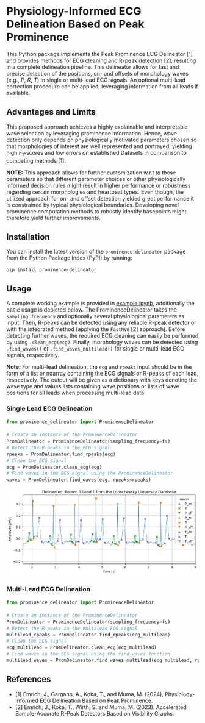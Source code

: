 # Physiology-Informed ECG Delineation Based on Peak Prominence

This Python package implements the Peak Prominence ECG Delineator \[1\] and provides methods for ECG cleaning and R-peak detection \[2\], resulting in a complete delineation pipeline. This delineator allows for fast and precise detection of the positions, on- and offsets of morphology waves (e.g., _P_, _R_, _T_) in single or multi-lead ECG signals. An optional multi-lead correction procedure can be applied, leveraging information from all leads if available. 

## Advantages and Limits
This proposed approach achieves a highly explainable and interpretable wave selection by leveraging prominence information. Hence, wave detection only depends on physiologically motivated parameters chosen so that morphologies of interest are well represented and portrayed, yielding high $F_1$-scores and low errors on established Datasets in comparison to competing methods \[1\]. 

**NOTE:** This approach allows for further customization w.r.t to these parameters so that different parameter choices or other physiologically informed decision rules might result in higher performance or robustness regarding certain morphologies and heartbeat types. Even though, the utilized approach for on- and offset detection yielded great performance it is constrained by typical physiological boundaries. Developing novel prominence computation methods to robustly identify basepoints might therefore yield further improvements. 



## Installation

You can install the latest version of the `prominence-delineator` package from the Python Package Index (PyPI) by running:
```
pip install prominence-delineator
```

## Usage

A complete working example is provided in [example.ipynb](https://github.com/JonasEmrich/prominence-delineator/blob/main/example/example.ipynb), additionally the basic usage is depicted below.
The ProminenceDelineator takes the `sampling_frequency` and optionally several physiological parameters as input.
Then, R-peaks can be detected using any reliable R-peak detector or with the integrated method (applying the `FastNVG` \[2\] approach). Before detecting further waves, the required ECG cleaning can easily be performed by using `.clean_ecg(ecg)`.
Finally, morphology waves can be detected using `.find_waves()` or `.find_waves_multilead()` for single or multi-lead ECG signals, respectively. 

**Note:** For multi-lead delineation, the `ecg` and `rpeaks` input should be in the form of a list or ndarray containing the ECG signals or R-peaks of each lead, respectively. The output will be given as a dictionary with keys denoting the wave type and values lists containing wave positions or lists of wave positions for all leads when processing multi-lead data.

### Single Lead ECG Delineation
``` python
from prominence_delineator import ProminenceDelineator 

# Create an instance of the ProminenceDelineator
PromDelineator = ProminenceDelineator(sampling_frequency=fs)
# Detect the R-peaks in the ECG signal
rpeaks = PromDelineator.find_rpeaks(ecg)
# Clean the ECG signal
ecg = PromDelineator.clean_ecg(ecg)
# Find waves in the ECG signal using the ProminenceDelineator
waves = PromDelineator.find_waves(ecg, rpeaks=rpeaks)
```

![Delineated ECG](https://github.com/JonasEmrich/prominence-delineator/blob/main/img/plot.png)

### Multi-Lead ECG Delineation
``` python
from prominence_delineator import ProminenceDelineator 

# Create an instance of the ProminenceDelineator
PromDelineator = ProminenceDelineator(sampling_frequency=fs)
# Detect the R-peaks in the multilead ECG signal
multilead_rpeaks = PromDelineator.find_rpeaks(ecg_multilead)
# Clean the ECG signal
ecg_multilead = PromDelineator.clean_ecg(ecg_multilead)
# Find waves in the ECG signal using the find_waves function
multilead_waves = PromDelineator.find_waves_multilead(ecg_multilead, rpeaks_multilead=multilead_rpeaks)
```

## References
* \[1\] Emrich, J., Gargano, A., Koka, T., and Muma, M. (2024), Physiology-Informed ECG Delineation Based on Peak Prominence.
* \[2\] Emrich, J., Koka, T., Wirth, S. and Muma, M. (2023). Accelerated Sample-Accurate R-Peak Detectors Based on Visibility Graphs.

